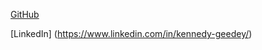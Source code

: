 [GitHub](http://github.com/kennedygeedey/)

[LinkedIn] (https://www.linkedin.com/in/kennedy-geedey/)
